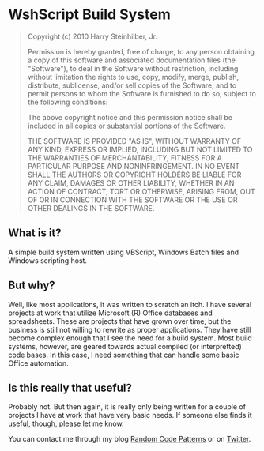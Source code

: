 # WshScript Build System
> Copyright (c) 2010 Harry Steinhilber, Jr.
>
> Permission is hereby granted, free of charge, to any person obtaining a copy
> of this software and associated documentation files (the "Software"), to deal
> in the Software without restriction, including without limitation the rights
> to use, copy, modify, merge, publish, distribute, sublicense, and/or sell
> copies of the Software, and to permit persons to whom the Software is
> furnished to do so, subject to the following conditions:
>
> The above copyright notice and this permission notice shall be included in
> all copies or substantial portions of the Software.
>
> THE SOFTWARE IS PROVIDED "AS IS", WITHOUT WARRANTY OF ANY KIND, EXPRESS OR
> IMPLIED, INCLUDING BUT NOT LIMITED TO THE WARRANTIES OF MERCHANTABILITY,
> FITNESS FOR A PARTICULAR PURPOSE AND NONINFRINGEMENT. IN NO EVENT SHALL THE
> AUTHORS OR COPYRIGHT HOLDERS BE LIABLE FOR ANY CLAIM, DAMAGES OR OTHER
> LIABILITY, WHETHER IN AN ACTION OF CONTRACT, TORT OR OTHERWISE, ARISING FROM,
> OUT OF OR IN CONNECTION WITH THE SOFTWARE OR THE USE OR OTHER DEALINGS IN
> THE SOFTWARE.

## What is it?

A simple build system written using VBScript, Windows Batch files and Windows 
scripting host. 

## But why?

Well, like most applications, it was written to scratch an itch. I have several
projects at work that utilize Microsoft (R) Office databases and spreadsheets.
These are projects that have grown over time, but the business is still not
willing to rewrite as proper applications. They have still become complex 
enough that I see the need for a build system. Most build systems, however, are
geared towards actual compiled (or interpretted) code bases. In this case, I 
need something that can handle some basic Office automation. 

## Is this really that useful?

Probably not. But then again, it is really only being written for a couple of 
projects I have at work that have very basic needs. If someone else finds it 
useful, though, please let me know.

You can contact me through my blog [Random Code Patterns](http://hsteinhilber.blogspot.com)
or on [Twitter](http://www.twitter.com/hsteinhilber).
